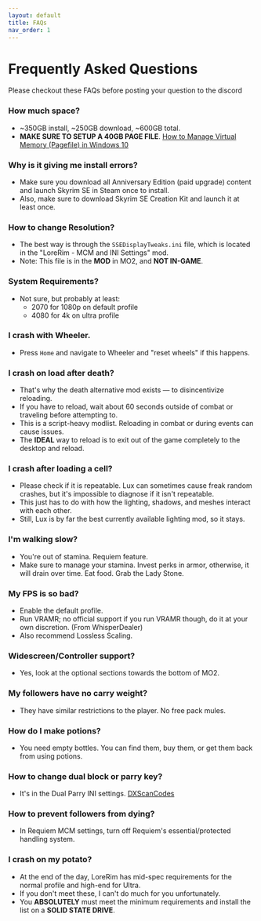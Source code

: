 ```yaml
---
layout: default
title: FAQs
nav_order: 1
---
```

# Frequently Asked Questions
Please checkout these FAQs before posting your question to the discord

### How much space?
- ~350GB install, ~250GB download, ~600GB total.
- **MAKE SURE TO SETUP A 40GB PAGE FILE**. [How to Manage Virtual Memory (Pagefile) in Windows 10](https://www.tomshardware.com/news/how-to-manage-virtual-memory-pagefile-windows-10,36929.html)

### Why is it giving me install errors?
- Make sure you download all Anniversary Edition (paid upgrade) content and launch Skyrim SE in Steam once to install.
- Also, make sure to download Skyrim SE Creation Kit and launch it at least once.

### How to change Resolution?
- The best way is through the `SSEDisplayTweaks.ini` file, which is located in the "LoreRim - MCM and INI Settings" mod.
- Note: This file is in the **MOD** in MO2, and **NOT IN-GAME**.

### System Requirements?
- Not sure, but probably at least:
  - 2070 for 1080p on default profile
  - 4080 for 4k on ultra profile

### I crash with Wheeler.
- Press `Home` and navigate to Wheeler and "reset wheels" if this happens.

### I crash on load after death?
- That's why the death alternative mod exists — to disincentivize reloading.
- If you have to reload, wait about 60 seconds outside of combat or traveling before attempting to.
- This is a script-heavy modlist. Reloading in combat or during events can cause issues.
- The **IDEAL** way to reload is to exit out of the game completely to the desktop and reload.

### I crash after loading a cell?
- Please check if it is repeatable. Lux can sometimes cause freak random crashes, but it's impossible to diagnose if it isn't repeatable.
- This just has to do with how the lighting, shadows, and meshes interact with each other.
- Still, Lux is by far the best currently available lighting mod, so it stays.

### I'm walking slow?
- You're out of stamina. Requiem feature.
- Make sure to manage your stamina. Invest perks in armor, otherwise, it will drain over time. Eat food. Grab the Lady Stone.

### My FPS is so bad?
- Enable the default profile.
- Run VRAMR; no official support if you run VRAMR though, do it at your own discretion. (From WhisperDealer)
- Also recommend Lossless Scaling.

### Widescreen/Controller support?
- Yes, look at the optional sections towards the bottom of MO2.

### My followers have no carry weight?
- They have similar restrictions to the player. No free pack mules.

### How do I make potions?
- You need empty bottles. You can find them, buy them, or get them back from using potions.

### How to change dual block or parry key?
- It's in the Dual Parry INI settings. [DXScanCodes](https://ck.uesp.net/wiki/Input_Script#DXScanCodes)

### How to prevent followers from dying?
- In Requiem MCM settings, turn off Requiem's essential/protected handling system.

### I crash on my potato?
- At the end of the day, LoreRim has mid-spec requirements for the normal profile and high-end for Ultra.
- If you don't meet these, I can't do much for you unfortunately.
- You **ABSOLUTELY** must meet the minimum requirements and install the list on a **SOLID STATE DRIVE**.
